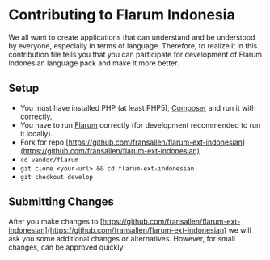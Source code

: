 # Contributing to Flarum Indonesia

We all want to create applications that can understand and be understood by everyone, especially in terms of language. Therefore, to realize it in this contribution file tells you that you can participate for development of Flarum Indonesian language pack and make it more better.

## Setup

* You must have installed PHP (at least PHP5), [Composer](https://getcomposer.org) and run it with correctly.
* You have to run [Flarum](http://flarum.org) correctly (for development recommended to run it locally).
* Fork for repo [https://github.com/fransallen/flarum-ext-indonesian](https://github.com/fransallen/flarum-ext-indonesian)
* `cd vendor/flarum`
* `git clone <your-url> && cd flarum-ext-indonesian`
* `git checkout develop`

## Submitting Changes

After you make changes to [https://github.com/fransallen/flarum-ext-indonesian](https://github.com/fransallen/flarum-ext-indonesian) we will ask you some additional changes or alternatives. However, for small changes, can be approved quickly.
